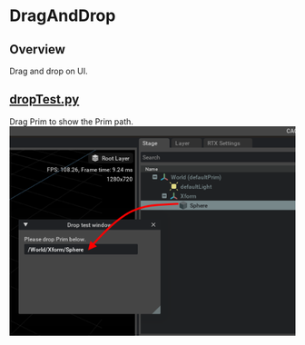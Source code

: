 # DragAndDrop

## Overview

Drag and drop on UI.    

## [dropTest.py](./dropTest.py)    

Drag Prim to show the Prim path.    
![dropTest.png](./images/dropTest.png)    
